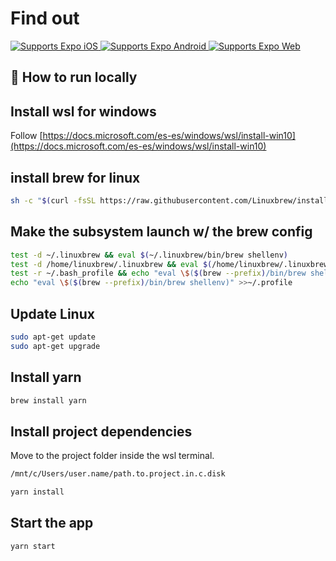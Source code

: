 # Find out

<p>
  <!-- iOS -->
  <a href="https://itunes.apple.com/app/apple-store/id982107779">
    <img alt="Supports Expo iOS" longdesc="Supports Expo iOS" src="https://img.shields.io/badge/iOS-4630EB.svg?style=flat-square&logo=APPLE&labelColor=999999&logoColor=fff" />
  </a>
  <!-- Android -->
  <a href="https://play.google.com/store/apps/details?id=host.exp.exponent&referrer=blankexample">
    <img alt="Supports Expo Android" longdesc="Supports Expo Android" src="https://img.shields.io/badge/Android-4630EB.svg?style=flat-square&logo=ANDROID&labelColor=A4C639&logoColor=fff" />
  </a>
  <!-- Web -->
  <a href="https://docs.expo.io/workflow/web/">
    <img alt="Supports Expo Web" longdesc="Supports Expo Web" src="https://img.shields.io/badge/web-4630EB.svg?style=flat-square&logo=GOOGLE-CHROME&labelColor=4285F4&logoColor=fff" />
  </a>
</p>

## 🚀 How to run locally 

## Install wsl for windows

Follow [https://docs.microsoft.com/es-es/windows/wsl/install-win10](https://docs.microsoft.com/es-es/windows/wsl/install-win10)

## install brew for linux

```bash
sh -c "$(curl -fsSL https://raw.githubusercontent.com/Linuxbrew/install/master/install.sh)"
```

## Make the subsystem launch w/ the brew config

```bash
test -d ~/.linuxbrew && eval $(~/.linuxbrew/bin/brew shellenv)
test -d /home/linuxbrew/.linuxbrew && eval $(/home/linuxbrew/.linuxbrew/bin/brew shellenv)
test -r ~/.bash_profile && echo "eval \$($(brew --prefix)/bin/brew shellenv)" >>~/.bash_profile
echo "eval \$($(brew --prefix)/bin/brew shellenv)" >>~/.profile
```

## Update Linux

```bash
sudo apt-get update
sudo apt-get upgrade
```

## Install yarn

```bash
brew install yarn
```

## Install project dependencies

Move to the project folder inside the wsl terminal.

```bash
/mnt/c/Users/user.name/path.to.project.in.c.disk
```

```bash
yarn install 
```

## Start the app

```bash
yarn start
```
